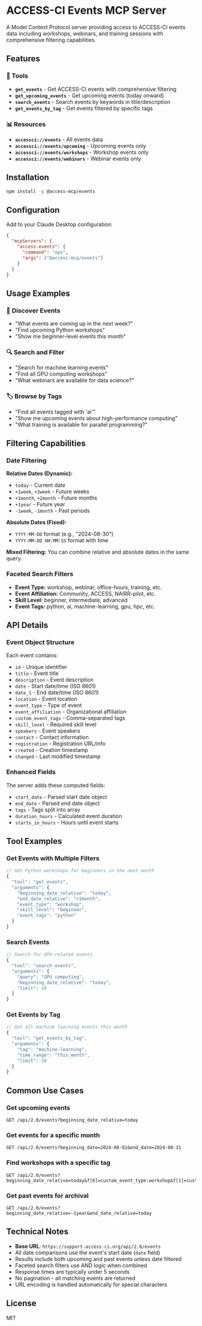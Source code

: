 # ACCESS-CI Events MCP Server

A Model Context Protocol server providing access to ACCESS-CI events data including workshops, webinars, and training sessions with comprehensive filtering capabilities.

## Features

### 🔧 Tools

- **`get_events`** - Get ACCESS-CI events with comprehensive filtering
- **`get_upcoming_events`** - Get upcoming events (today onward)
- **`search_events`** - Search events by keywords in title/description
- **`get_events_by_tag`** - Get events filtered by specific tags

### 📊 Resources

- **`accessci://events`** - All events data
- **`accessci://events/upcoming`** - Upcoming events only
- **`accessci://events/workshops`** - Workshop events only
- **`accessci://events/webinars`** - Webinar events only

## Installation

```bash
npm install -g @access-mcp/events
```

## Configuration

Add to your Claude Desktop configuration:

```json
{
  "mcpServers": {
    "access-events": {
      "command": "npx",
      "args": ["@access-mcp/events"]
    }
  }
}
```

## Usage Examples

### 📅 **Discover Events**

- "What events are coming up in the next week?"
- "Find upcoming Python workshops"
- "Show me beginner-level events this month"

### 🔍 **Search and Filter**

- "Search for machine learning events"
- "Find all GPU computing workshops"
- "What webinars are available for data science?"

### 🏷️ **Browse by Tags**

- "Find all events tagged with 'ai'"
- "Show me upcoming events about high-performance computing"
- "What training is available for parallel programming?"

## Filtering Capabilities

### Date Filtering

**Relative Dates (Dynamic):**

- `today` - Current date
- `+1week`, `+2week` - Future weeks
- `+1month`, `+2month` - Future months
- `+1year` - Future year
- `-1week`, `-1month` - Past periods

**Absolute Dates (Fixed):**

- `YYYY-MM-DD` format (e.g., "2024-08-30")
- `YYYY-MM-DD HH:MM:SS` format with time

**Mixed Filtering:**
You can combine relative and absolute dates in the same query.

### Faceted Search Filters

- **Event Type:** workshop, webinar, office-hours, training, etc.
- **Event Affiliation:** Community, ACCESS, NAIRR-pilot, etc.
- **Skill Level:** beginner, intermediate, advanced
- **Event Tags:** python, ai, machine-learning, gpu, hpc, etc.

## API Details

### Event Object Structure

Each event contains:

- `id` - Unique identifier
- `title` - Event title
- `description` - Event description
- `date` - Start date/time (ISO 8601)
- `date_1` - End date/time (ISO 8601)
- `location` - Event location
- `event_type` - Type of event
- `event_affiliation` - Organizational affiliation
- `custom_event_tags` - Comma-separated tags
- `skill_level` - Required skill level
- `speakers` - Event speakers
- `contact` - Contact information
- `registration` - Registration URL/info
- `created` - Creation timestamp
- `changed` - Last modified timestamp

### Enhanced Fields

The server adds these computed fields:

- `start_date` - Parsed start date object
- `end_date` - Parsed end date object
- `tags` - Tags split into array
- `duration_hours` - Calculated event duration
- `starts_in_hours` - Hours until event starts

## Tool Examples

### Get Events with Multiple Filters

```typescript
// Get Python workshops for beginners in the next month
{
  "tool": "get_events",
  "arguments": {
    "beginning_date_relative": "today",
    "end_date_relative": "+1month",
    "event_type": "workshop",
    "skill_level": "beginner",
    "event_tags": "python"
  }
}
```

### Search Events

```typescript
// Search for GPU-related events
{
  "tool": "search_events",
  "arguments": {
    "query": "GPU computing",
    "beginning_date_relative": "today",
    "limit": 10
  }
}
```

### Get Events by Tag

```typescript
// Get all machine learning events this month
{
  "tool": "get_events_by_tag",
  "arguments": {
    "tag": "machine-learning",
    "time_range": "this_month",
    "limit": 20
  }
}
```

## Common Use Cases

### Get upcoming events

```
GET /api/2.0/events?beginning_date_relative=today
```

### Get events for a specific month

```
GET /api/2.0/events?beginning_date=2024-08-01&end_date=2024-08-31
```

### Find workshops with a specific tag

```
GET /api/2.0/events?beginning_date_relative=today&f[0]=custom_event_type:workshop&f[1]=custom_event_tags:python
```

### Get past events for archival

```
GET /api/2.0/events?beginning_date_relative=-1year&end_date_relative=today
```

## Technical Notes

- **Base URL**: `https://support.access-ci.org/api/2.0/events`
- All date comparisons use the event's start date (`date` field)
- Results include both upcoming and past events unless date filtered
- Faceted search filters use AND logic when combined
- Response times are typically under 5 seconds
- No pagination - all matching events are returned
- URL encoding is handled automatically for special characters

## License

MIT
